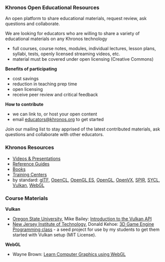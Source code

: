 ### Khronos Open Educational Resources

An open platform to share educational materials, request review, ask questions and collaborate.

We are looking for educators who are willing to share a variety of educational materials on any Khronos technology

*   full courses, course notes, modules, individual lectures, lesson plans, syllabi, tests, openly licensed streaming videos, etc.
*   material must be covered under open licensing (Creative Commons)

**Benefits of participating**

*   cost savings
*   reduction in teaching prep time
*   open licensing
*   receive peer review and critical feedback

**How to contribute**

*   we can link to, or host your open content
*   email [educators@khronos.org](mailto:educators@khronos.org) to get started

Join our mailing list to stay apprised of the latest contributed materials, ask questions and collaborate with other educators.

### Khronos Resources

*   [Videos & Presentations](https://www.khronos.org/developers/library/)
*   [Reference Guides](https://www.khronos.org/developers/reference-cards/)
*   [Books](https://www.khronos.org/developers/books/)
*   [Training Centers](https://www.khronos.org/developers/training/)
*   by standard:  [glTF](https://www.khronos.org/gltf/resources), [OpenCL](https://www.khronos.org/opencl/resources), [OpenGL ES](https://www.khronos.org/opengles/resources), [OpenGL](https://www.khronos.org/opengl/resources/),  [OpenVX](https://www.khronos.org/openvx/resources),  [SPIR](https://www.khronos.org/spir/resources),  [SYCL](https://www.khronos.org/sycl/resources), [Vulkan](https://www.khronos.org/vulkan/resources/), [WebGL](https://www.khronos.org/webgl/resources/)

### Course Materials

**Vulkan**
*   [Oregon State University](https://oregonstate.edu/), Mike Bailey: [Introduction to the Vulkan API](http://cs.oregonstate.edu/~mjb/vulkan)
*   [New Jersey Institute of Technology](http://www.njit.edu), Donald Kehoe: [3D Game Engine Programming class](https://github.com/engineerOfLies/gf3d) -  a seed project for use by my students to get them started with Vulkan setup (MIT License).

**WebGL**
*    Wayne Brown: [Learn Computer Graphics using WebGL](http://webgl.brown37.net/index.html)
